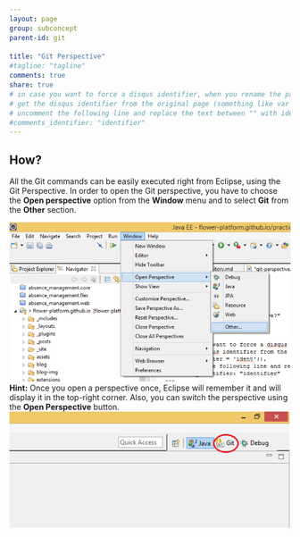 ```yaml
---
layout: page
group: subconcept
parent-id: git

title: "Git Perspective"
#tagline: "tagline"
comments: true
share: true
# in case you want to force a disqus identifier, when you rename the page
# get the disqus identifier from the original page (something like var disqus_identifier = 'ident';),
# uncomment the following line and replace the text between "" with ident
#comments_identifier: "identifier"
---
```


## How?
All the Git commands can be easily executed right from Eclipse, using the <span class="label label-info">Git Perspective</span>. In order to open the Git perspective, you have to choose the **Open perspective** option from the **Window** menu and to select **Git** from the **Other** section.

<img class="img-thumbnail center-block" src="git-perspective/open-git-perspective.png"/>

<!-- more -->

<div class="alert alert-info"><strong>Hint:</strong> Once you open a perspective once, Eclipse will remember it and will display it in the top-right corner. Also, you can switch the perspective using the <strong>Open Perspective</strong> button. <img class="img-thumbnail center-block" src="git-perspective/open-git-perspective-2.png"/></div>